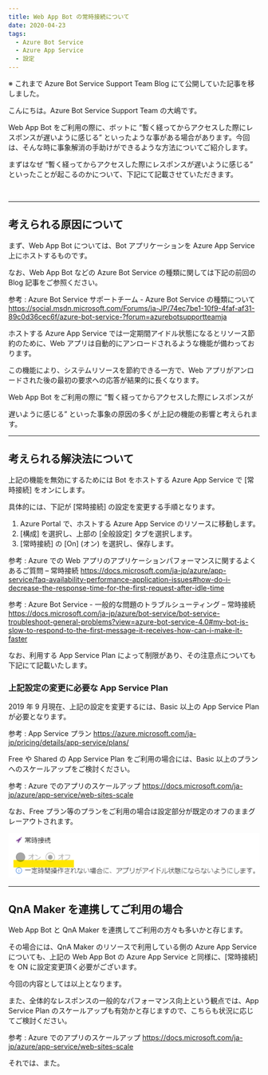 ```yaml
---
title: Web App Bot の常時接続について
date: 2020-04-23
tags: 
  - Azure Bot Service
  - Azure App Service
  - 設定
---
```


※ これまで Azure Bot Service Support Team Blog にて公開していた記事を移しました。


こんにちは。Azure Bot Service Support Team の大嶋です。

Web App Bot をご利用の際に、ボットに ”暫く経ってからアクセスした際にレスポンスが遅いように感じる” といったような事がある場合があります。今回は、そんな時に事象解消の手助けができるような方法についてご紹介します。

まずはなぜ “暫く経ってからアクセスした際にレスポンスが遅いように感じる” といったことが起こるのかについて、下記にて記載させていただきます。

<br />

---

## 考えられる原因について

まず、Web App Bot については、Bot アプリケーションを Azure App Service 上にホストするものです。

なお、Web App Bot などの Azure Bot Service の種類に関しては下記の前回の Blog 記事をご参照ください。

 
参考 : Azure Bot Service サポートチーム - Azure Bot Service の種類について
https://social.msdn.microsoft.com/Forums/ja-JP/74ec7be1-10f9-4faf-af31-89c0d36cec6f/azure-bot-service-?forum=azurebotsupportteamja


ホストする Azure App Service では一定期間アイドル状態になるとリソース節約のために、Web アプリは自動的にアンロードされるような機能が備わっております。

この機能により、システムリソースを節約できる一方で、Web アプリがアンロードされた後の最初の要求への応答が結果的に長くなります。
 
Web App Bot をご利用の際に ”暫く経ってからアクセスした際にレスポンスが

遅いように感じる” といった事象の原因の多くが上記の機能の影響と考えられます。

---

## 考えられる解決法について

上記の機能を無効にするためには Bot をホストする Azure App Service で [常時接続] をオンにします。

具体的には、下記が [常時接続] の設定を変更する手順となります。


1. Azure Portal で、ホストする Azure App Service のリソースに移動します。
2. [構成] を選択し、上部の [全般設定] タブを選択します。
3. [常時接続] の [On] (オン) を選択し、保存します。


参考 : Azure での Web アプリのアプリケーションパフォーマンスに関するよくあるご質問 – 常時接続
https://docs.microsoft.com/ja-jp/azure/app-service/faq-availability-performance-application-issues#how-do-i-decrease-the-response-time-for-the-first-request-after-idle-time


参考 : Azure Bot Service - 一般的な問題のトラブルシューティング – 常時接続
https://docs.microsoft.com/ja-jp/azure/bot-service/bot-service-troubleshoot-general-problems?view=azure-bot-service-4.0#my-bot-is-slow-to-respond-to-the-first-message-it-receives-how-can-i-make-it-faster
 

なお、利用する App Service Plan によって制限があり、その注意点についても下記にて記載いたします。


### 上記設定の変更に必要な App Service Plan

2019 年 9 月現在、上記の設定を変更するには、Basic 以上の App Service Plan が必要となります。

参考 : App Service プラン
https://azure.microsoft.com/ja-jp/pricing/details/app-service/plans/


Free や Shared の App Service Plan をご利用の場合には、Basic 以上のプランへのスケールアップをご検討ください。
 

参考 : Azure でのアプリのスケールアップ
https://docs.microsoft.com/ja-jp/azure/app-service/web-sites-scale


なお、Free プラン等のプランをご利用の場合は設定部分が既定のオフのままグレーアウトされます。

![lowplan](./bot-alwayson/lowplan.png)

---

## QnA Maker を連携してご利用の場合

Web App Bot と QnA Maker を連携してご利用の方々も多いかと存じます。

その場合には、QnA Maker のリソースで利用している側の Azure App Service についても、上記の Web App Bot の Azure App Service と同様に、[常時接続] を ON に設定変更頂く必要がございます。


今回の内容としては以上となります。

また、全体的なレスポンスの一般的なパフォーマンス向上という観点では、App Service Plan のスケールアップも有効かと存じますので、こちらも状況に応じてご検討ください。 


参考 : Azure でのアプリのスケールアップ
https://docs.microsoft.com/ja-jp/azure/app-service/web-sites-scale


それでは、また。

<br />

